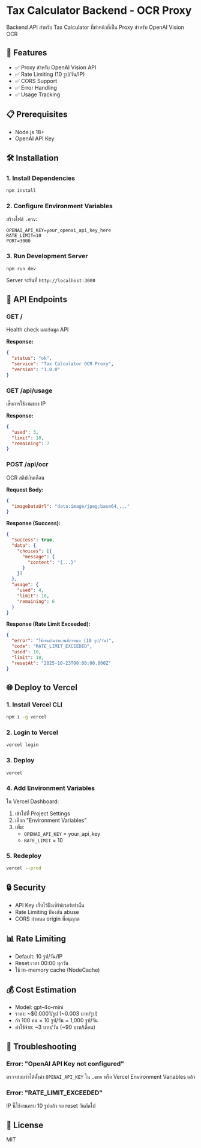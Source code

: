 # Tax Calculator Backend - OCR Proxy

Backend API สำหรับ Tax Calculator ที่ทำหน้าที่เป็น Proxy สำหรับ OpenAI Vision OCR

## 🚀 Features

- ✅ Proxy สำหรับ OpenAI Vision API
- ✅ Rate Limiting (10 รูป/วัน/IP)
- ✅ CORS Support
- ✅ Error Handling
- ✅ Usage Tracking

## 📋 Prerequisites

- Node.js 18+
- OpenAI API Key

## 🛠️ Installation

### 1. Install Dependencies

```bash
npm install
```

### 2. Configure Environment Variables

สร้างไฟล์ `.env`:

```env
OPENAI_API_KEY=your_openai_api_key_here
RATE_LIMIT=10
PORT=3000
```

### 3. Run Development Server

```bash
npm run dev
```

Server จะรันที่ `http://localhost:3000`

## 📡 API Endpoints

### GET /
Health check และข้อมูล API

**Response:**
```json
{
  "status": "ok",
  "service": "Tax Calculator OCR Proxy",
  "version": "1.0.0"
}
```

### GET /api/usage
เช็คการใช้งานของ IP

**Response:**
```json
{
  "used": 3,
  "limit": 10,
  "remaining": 7
}
```

### POST /api/ocr
OCR สลิปเงินเดือน

**Request Body:**
```json
{
  "imageDataUrl": "data:image/jpeg;base64,..."
}
```

**Response (Success):**
```json
{
  "success": true,
  "data": {
    "choices": [{
      "message": {
        "content": "{...}"
      }
    }]
  },
  "usage": {
    "used": 4,
    "limit": 10,
    "remaining": 6
  }
}
```

**Response (Rate Limit Exceeded):**
```json
{
  "error": "ใช้งานเกินจำนวนที่กำหนด (10 รูป/วัน)",
  "code": "RATE_LIMIT_EXCEEDED",
  "used": 10,
  "limit": 10,
  "resetAt": "2025-10-23T00:00:00.000Z"
}
```

## 🌐 Deploy to Vercel

### 1. Install Vercel CLI

```bash
npm i -g vercel
```

### 2. Login to Vercel

```bash
vercel login
```

### 3. Deploy

```bash
vercel
```

### 4. Add Environment Variables

ใน Vercel Dashboard:
1. เข้าไปที่ Project Settings
2. เลือก "Environment Variables"
3. เพิ่ม:
   - `OPENAI_API_KEY` = your_api_key
   - `RATE_LIMIT` = 10

### 5. Redeploy

```bash
vercel --prod
```

## 🔒 Security

- API Key เก็บไว้ฝั่งเซิร์ฟเวอร์เท่านั้น
- Rate Limiting ป้องกัน abuse
- CORS กำหนด origin ที่อนุญาต

## 📊 Rate Limiting

- Default: 10 รูป/วัน/IP
- Reset เวลา 00:00 ทุกวัน
- ใช้ in-memory cache (NodeCache)

## 💰 Cost Estimation

- Model: gpt-4o-mini
- ราคา: ~$0.0001/รูป (~0.003 บาท/รูป)
- ถ้า 100 คน × 10 รูป/วัน = 1,000 รูป/วัน
- ค่าใช้จ่าย: ~3 บาท/วัน (~90 บาท/เดือน)

## 🐛 Troubleshooting

### Error: "OpenAI API Key not configured"
ตรวจสอบว่าได้ตั้งค่า `OPENAI_API_KEY` ใน `.env` หรือ Vercel Environment Variables แล้ว

### Error: "RATE_LIMIT_EXCEEDED"
IP นี้ใช้งานครบ 10 รูปแล้ว รอ reset วันถัดไป

## 📝 License

MIT
